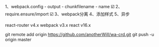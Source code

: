 1、webpack.config - output - chunkfilename - name ☑️
2、require.ensure/import  ☑️
3、webpack分离
4、添加样式
5、异步


react-router v4.x
webpack v3.x
react v16.x


git remote add origin https://github.com/anotherWill/wa-crd.git
git push -u origin master